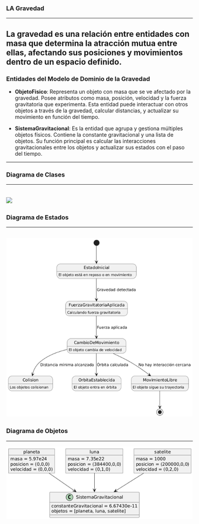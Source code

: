 ### LA Gravedad
---
La gravedad es una relación entre entidades con masa que determina la atracción mutua entre ellas, afectando sus posiciones y movimientos dentro de un espacio definido.
---
### Entidades del Modelo de Dominio de la Gravedad

- **ObjetoFisico**: Representa un objeto con masa que se ve afectado por la gravedad. Posee atributos como masa, posición, velocidad y la fuerza gravitatoria que experimenta. Esta entidad puede interactuar con otros objetos a través de la gravedad, calcular distancias, y actualizar su movimiento en función del tiempo.

- **SistemaGravitacional**: Es la entidad que agrupa y gestiona múltiples objetos físicos. Contiene la constante gravitacional y una lista de objetos. Su función principal es calcular las interacciones gravitacionales entre los objetos y actualizar sus estados con el paso del tiempo.
---
### Diagrama de Clases 
---
![](/images/LaGravedad/DiagramaDeClases.png)
---
### Diagrama de Estados
---
![](/images/LaGravedad/DiagramadeEstados.png)
---
### Diagrama de Objetos
---
![](/images/LaGravedad/DiagramaDeObjetos.png)


